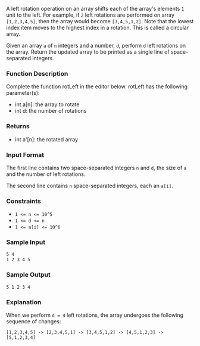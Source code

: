 A left rotation operation on an array shifts each of the array's elements `1` unit to the left. For example, if `2` left rotations are performed on array `[1,2,3,4,5]`, then the array would become `[3,4,5,1,2]`. Note that the lowest index item moves to the highest index in a rotation. This is called a circular array.

Given an array `a` of `n` integers and a number, `d`, perform `d` left rotations on the array. Return the updated array to be printed as a single line of space-separated integers.

### Function Description
Complete the function rotLeft in the editor below. 
rotLeft has the following parameter(s):
- int a[n]: the array to rotate 
- int d: the number of rotations

### Returns 
- int a'[n]: the rotated array

### Input Format
The first line contains two space-separated integers `n` and `d`, the size of `a` and the number of left rotations. 

The second line contains `n` space-separated integers, each an `a[i]`.

### Constraints
- `1 <= n <= 10^5`
- `1 <= d <= n`
- `1 <= a[i] <= 10^6`

### Sample Input
```
5 4
1 2 3 4 5
```

### Sample Output
```
5 1 2 3 4
```

### Explanation
When we perform `d = 4` left rotations, the array undergoes the following sequence of changes:

`[1,2,3,4,5] -> [2,3,4,5,1] -> [3,4,5,1,2] -> [4,5,1,2,3] -> [5,1,2,3,4]`